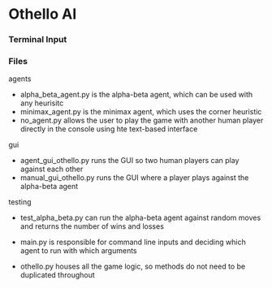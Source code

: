 # Othello AI

### Terminal Input

### Files
agents
- alpha_beta_agent.py is the alpha-beta agent, which can be used with any heurisitc
- minimax_agent.py is the minimax agent, which uses the corner heuristic
- no_agent.py allows the user to play the game with another human player directly in the console using hte text-based interface

gui
- agent_gui_othello.py runs the GUI so two human players can play against each other
- manual_gui_othello.py runs the GUI where a player plays against the alpha-beta agent

testing
- test_alpha_beta.py can run the alpha-beta agent against random moves and returns the number of wins and losses

- main.py is responsible for command line inputs and deciding which agent to run with which arguments
- othello.py houses all the game logic, so methods do not need to be duplicated throughout 
